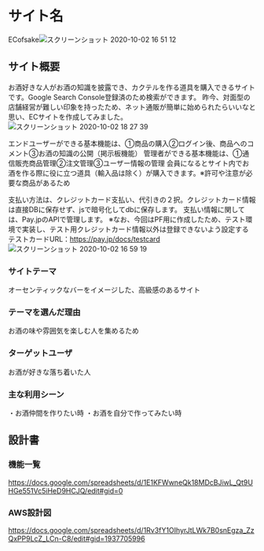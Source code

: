 # サイト名
ECofsake![スクリーンショット 2020-10-02 16 51 12](https://user-images.githubusercontent.com/65529573/94900434-f3cd6e00-04cf-11eb-806d-d34c365311f7.jpg)

## サイト概要
お酒好きな人がお酒の知識を披露でき、カクテルを作る道具を購入できるサイトです。Google Search Console登録済のため検索ができます。
昨今、対面型の店舗経営が難しい印象を持ったため、ネット通販が簡単に始められたらいいなと思い、ECサイトを作成してみました。
<img height="４00" alt="スクリーンショット 2020-10-02 18 27 39" src="https://user-images.githubusercontent.com/65529573/94908674-07330600-04dd-11eb-93b5-a271f2b89f64.png">

エンドユーザーができる基本機能は、①商品の購入②ログイン後、商品へのコメント③お酒の知識の公開（掲示板機能）
管理者ができる基本機能は、①通信販売商品管理②注文管理③ユーザー情報の管理
会員になるとサイト内でお酒を作る際に役に立つ道具（輸入品は除く）が購入できます。※許可や注意が必要な商品があるため

支払い方法は、クレジットカード支払い、代引きの２択。クレジットカード情報は直接DBに保存せず、jsで暗号化してdbに保存します。
支払い情報に関しては、Pay.jpのAPIで管理します。
※なお、今回はPF用に作成したため、テスト環境で実装し、テスト用クレジットカード情報以外は登録できないよう設定する
テストカードURL：https://pay.jp/docs/testcard
![スクリーンショット 2020-10-02 16 59 19](https://user-images.githubusercontent.com/65529573/94900850-b1586100-04d0-11eb-8008-b86b49eea785.jpg)

### サイトテーマ
オーセンティックなバーをイメージした、高級感のあるサイト

### テーマを選んだ理由
お酒の味や雰囲気を楽しむ人を集めるため

### ターゲットユーザ
お酒が好きな落ち着いた人

### 主な利用シーン
・お酒仲間を作りたい時
・お酒を自分で作ってみたい時

## 設計書
### 機能一覧
<https://docs.google.com/spreadsheets/d/1E1KFWwneQk18MDcBJiwL_Qt9UHGe551Vc5iHeD9HCJQ/edit#gid=0>
### AWS設計図
https://docs.google.com/spreadsheets/d/1Rv3fY1OIhyrJtLWk7B0snEgza_ZzQxPP9LcZ_LCn-C8/edit#gid=1937705996
